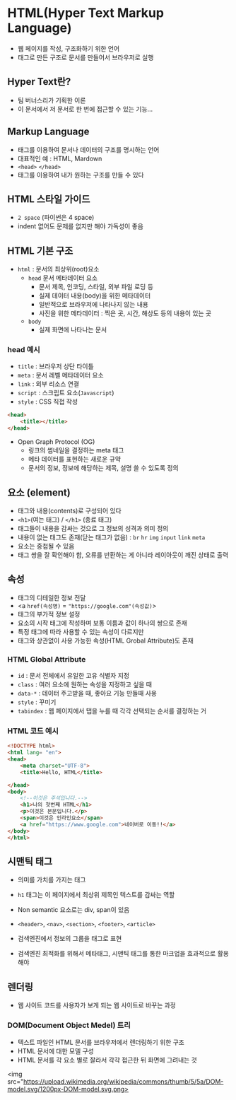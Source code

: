 # HTML(Hyper Text Markup Language)

- 웹 페이지를 작성, 구조화하기 위한 언어
- 태그로 만든 구조로 문서를 만들어서 브라우저로 실행

## Hyper Text란?

- 팀 버너스리가 기획한 이론
- 이 문서에서 저 문서로 한 번에 접근할 수 있는 기능…

## Markup Language

- 태그를 이용하여 문서나 데이터의 구조를 명시하는 언어
- 대표적인 예 : HTML, Mardown
- `<head>` `</head>`
- 태그를 이용하여 내가 원하는 구조를 만들 수 있다

## HTML 스타일 가이드

- `2 space` (파이썬은 4 space)
- indent 없어도 문제를 없지만 해야 가독성이 좋음

## HTML 기본 구조

- `html` : 문서의 최상위(root)요소
    - `head`  문서 메타데이터 요소
        - 문서 제목, 인코딩, 스타일, 외부 파일 로딩 등
        - 실제 데이터 내용(body)을 위한 메타데이터
        - 일반적으로 브라우저에 나타나지 않는 내용
        - 사진을 위한 메타데이터 : 찍은 곳, 시간, 해상도 등의 내용이 있는 곳
    - `body`
        - 실제 화면에 나타나는 문서

### head 예시

- `title` : 브라우저 상단 타이틀
- `meta` : 문서 레벨 메타데이터 요소
- `link` : 외부 리소스 연결
- `script` : 스크립트 요소(`Javascript`)
- `style` : CSS 직접 작성

```html
<head>
	<title></title>
</head>
```

- Open Graph Protocol (OG)
    - 링크의 썸네일을 결정하는 meta 태그
    - 메타 데이터를 표현하는 새로운 규약
    - 문서의 정보, 정보에 해당하는 제목, 설명 쓸 수 있도록 정의
    

## 요소 (element)

- 태그와 내용(contents)로 구성되어 있다
- `<h1>`(여는 태그) / `</h1>` (종료 태그)
- 태그들이 내용을 감싸는 것으로 그 정보의 성격과 의미 정의
- 내용이 없는 태그도 존재(닫는 태그가 없음) : `br` `hr` `img` `input` `link` `meta`
- 요소는 중첩될 수 있음
- 태그 쌍을 잘 확인해야 함, 오류를 반환하는 게 아니라 레이아웃이 깨진 상태로 출력

## 속성

- 태그의 디테일한 정보 전달
- <a `href(속성명)` = `"https://google.com"(속성값)`></a>
- 태그의 부가적 정보 설정
- 요소의 시작 태그에 작성하며 보통 이름과 값이 하나의 쌍으로 존재
- 특정 태그에 따라 사용할 수 있는 속성이 다르지만
- 태그와 상관없이 사용 가능한 속성(HTML Grobal Attribute)도 존재

### HTML Global Attribute

- `id` : 문서 전체에서 유일한 고유 식별자 지정
- `class` : 여러 요소에 원하는 속성을 지정하고 싶을 때
- `data-*` : 데이터 주고받을 때, 좋아요 기능 만들때 사용
- `style` : 꾸미기
- `tabindex` : 웹 페이지에서 탭을 누를 때 각각 선택되는 순서를 결정하는 거

### HTML 코드 예시

```html
<!DOCTYPE html>
<html lang= "en">
<head>
	<meta charset="UTF-8">
	<title>Hello, HTML</title>

</head>
<body>
	<!--이것은 주석입니다.-->
	<h1>나의 첫번째 HTML</h1>
	<p>이것은 본문입니다.</p>
	<span>이것은 인라인요소</span>
	<a href="https://www.google.com">네이버로 이동!!</a>
</body>
</html>
```

## 시맨틱 태그

- 의미를 가치를 가지는 태그
- `h1` 태그는 이 페이지에서 최상위 제목인 텍스트를 감싸는 역할
- Non semantic 요소로는 div, span이 있음
- `<header>`, `<nav>`, `<section>`, `<footer>`, `<article>`

- 검색엔진에서 정보의 그룹을 태그로 표현
- 검색엔진 최적화를 위해서 메타태그, 시맨틱 태그를 통한 마크업을 효과적으로 활용 해야

## 렌더링

- 웹 사이트 코드를 사용자가 보게 되는 웹 사이트로 바꾸는 과정

### DOM(Document Object Medel) 트리

- 텍스트 파일인 HTML 문서를 브라우저에서 렌더링하기 위한 구조
- HTML 문서에 대한 모델 구성
- HTML 문서를 각 요소 별로 잘라서 각각 접근한 뒤 화면에 그려내는 것

<img src="https://upload.wikimedia.org/wikipedia/commons/thumb/5/5a/DOM-model.svg/1200px-DOM-model.svg.png></img>

